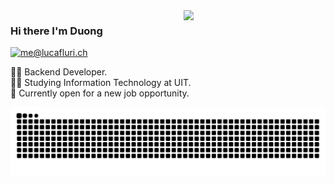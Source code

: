 <img align='right' style="width:45%" src="https://github-readme-stats.vercel.app/api?username=duong0907&show_icons=true">

### Hi there I'm Duong

[![me@lucafluri.ch](https://img.shields.io/static/v1?label=Gmail&message=%20&color=red&logo=gmail&style=flat-square&logoColor=white)](mailto:duong090703@gmail.com)
  
  
👨‍💻 Backend Developer.\
👨‍🎓 Studying Information Technology at UIT.\
🚧 Currently open for a new job opportunity.

![Snake Graph](https://github.com/Duong0907/Duong0907/blob/output/github-contribution-grid-snake-dark.svg?)
